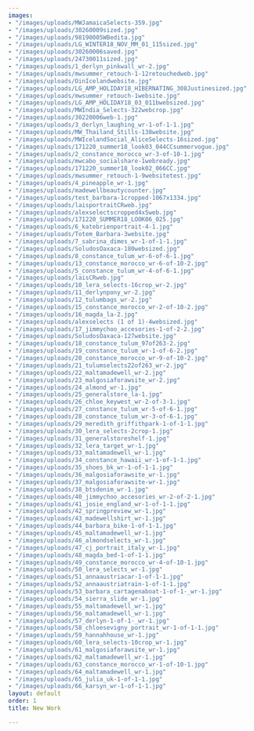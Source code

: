 ```yaml
---
images:
- "/images/uploads/MWJamaicaSelects-359.jpg"
- "/images/uploads/30260009sized.jpg"
- "/images/uploads/98190005WBedita.jpg"
- "/images/uploads/LG_WINTER18_NOV_MM_01_115sized.jpg"
- "/images/uploads/30260006saved.jpg"
- "/images/uploads/24730011sized.jpg"
- "/images/uploads/1_derlyn_pinkwall_wr-2.jpg"
- "/images/uploads/mwsummer_retouch-1-12retouchedweb.jpg"
- "/images/uploads/OinIcelandwebsite.jpg"
- "/images/uploads/LG_AMP_HOLIDAY18_HIBERNATING_308Justinesized.jpg"
- "/images/uploads/mwsummer_retouch-1website.jpg"
- "/images/uploads/LG_AMP_HOLIDAY18_03_011bwebsized.jpg"
- "/images/uploads/MWIndia_Selects-322webcrop.jpg"
- "/images/uploads/30220006web-1.jpg"
- "/images/uploads/3_derlyn_laughing_wr-1-of-1-1.jpg"
- "/images/uploads/MW_Thailand_Stills-138website.jpg"
- "/images/uploads/MWIcelandSocial_AliceSelects-16sized.jpg"
- "/images/uploads/171220_summer18_look03_044CCsummervogue.jpg"
- "/images/uploads/2_constance_morocco_wr-3-of-10-1.jpg"
- "/images/uploads/mwcabo_socialshare-1webready.jpg"
- "/images/uploads/171220_summer18_look02_066CC.jpg"
- "/images/uploads/mwsummer_retouch-1-9websitetest.jpg"
- "/images/uploads/4_pineapple_wr-1.jpg"
- "/images/uploads/madewellbeautycounter.jpg"
- "/images/uploads/test_barbara-1cropped-1067x1334.jpg"
- "/images/uploads/laisportraitCRweb.jpg"
- "/images/uploads/alexselectscropped4x5web.jpg"
- "/images/uploads/171220_SUMMER18_LOOK06_025.jpg"
- "/images/uploads/6_katebrienportrait-4-1.jpg"
- "/images/uploads/Totem_Barbara-3website.jpg"
- "/images/uploads/7_sabrina_dimes_wr-1-of-1-1.jpg"
- "/images/uploads/SoludosOaxaca-180websized.jpg"
- "/images/uploads/8_constance_tulum_wr-6-of-6-1.jpg"
- "/images/uploads/13_constance_morocco_wr-6-of-10-2.jpg"
- "/images/uploads/5_constance_tulum_wr-4-of-6-1.jpg"
- "/images/uploads/laisCRweb.jpg"
- "/images/uploads/10_lera_selects-16crop_wr-2.jpg"
- "/images/uploads/11_derlynpony_wr-2.jpg"
- "/images/uploads/12_tulumbags_wr-2.jpg"
- "/images/uploads/15_constance_morocco_wr-2-of-10-2.jpg"
- "/images/uploads/16_magda_la-2.jpg"
- "/images/uploads/alexselects (1 of 1)-4websized.jpg"
- "/images/uploads/17_jimmychoo_accesories-1-of-2-2.jpg"
- "/images/uploads/SoludosOaxaca-127website.jpg"
- "/images/uploads/18_constance_tulum_97of263-2.jpg"
- "/images/uploads/19_constance_tulum_wr-1-of-6-2.jpg"
- "/images/uploads/20_constance_morocco_wr-9-of-10-2.jpg"
- "/images/uploads/21_tulumselects22of263_wr-2.jpg"
- "/images/uploads/22_maltamadewell_wr-2.jpg"
- "/images/uploads/23_malgosiaforawsite_wr-2.jpg"
- "/images/uploads/24_almond_wr-1.jpg"
- "/images/uploads/25_generalstore_la-1.jpg"
- "/images/uploads/26_chloe_keywest_wr-2-of-3-1.jpg"
- "/images/uploads/27_constance_tulum_wr-5-of-6-1.jpg"
- "/images/uploads/28_constance_tulum_wr-3-of-6-1.jpg"
- "/images/uploads/29_meredith_griffithpark-1-of-1-1.jpg"
- "/images/uploads/30_lera_selects-2crop-1.jpg"
- "/images/uploads/31_generalstoreshelf-1.jpg"
- "/images/uploads/32_lera_target_wr-1.jpg"
- "/images/uploads/33_maltamadewell_wr-1.jpg"
- "/images/uploads/34_constance_hawaii_wr-1-of-1-1.jpg"
- "/images/uploads/35_shoes_bk_wr-1-of-1-1.jpg"
- "/images/uploads/36_malgosiaforawsite_wr-1.jpg"
- "/images/uploads/37_malgosiaforawsite-wr-1.jpg"
- "/images/uploads/38_btsdenim_wr-1.jpg"
- "/images/uploads/40_jimmychoo_accesories_wr-2-of-2-1.jpg"
- "/images/uploads/41_josie_england_wr-1-of-1-1.jpg"
- "/images/uploads/42_springpreview_wr-1.jpg"
- "/images/uploads/43_madewellshirt_wr-1.jpg"
- "/images/uploads/44_barbara_bike-1-of-1-1.jpg"
- "/images/uploads/45_maltamadewell_wr-1.jpg"
- "/images/uploads/46_almondselects_wr-1.jpg"
- "/images/uploads/47_cj_portrait_italy_wr-1.jpg"
- "/images/uploads/48_magda_bed-1-of-1-1.jpg"
- "/images/uploads/49_constance_morocco_wr-4-of-10-1.jpg"
- "/images/uploads/50_lera_selects_wr-1.jpg"
- "/images/uploads/51_annaaustriacar-1-of-1-1.jpg"
- "/images/uploads/52_annaaustriatrain-1-of-1-1.jpg"
- "/images/uploads/53_barbara_cartagenaboat-1-of-1-_wr-1.jpg"
- "/images/uploads/54_sierra_slide_wr-1.jpg"
- "/images/uploads/55_maltamadewell_wr-1.jpg"
- "/images/uploads/56_maltamadewell_wr-1.jpg"
- "/images/uploads/57_derlyn-1-of-1-_wr-1.jpg"
- "/images/uploads/58_chloesevigny_portrait_wr-1-of-1-1.jpg"
- "/images/uploads/59_hannahhouse_wr-1.jpg"
- "/images/uploads/60_lera_selects-10crop_wr-1.jpg"
- "/images/uploads/61_malgosiaforawsite_wr-1.jpg"
- "/images/uploads/62_maltamadewell_wr-1.jpg"
- "/images/uploads/63_constance_morocco_wr-1-of-10-1.jpg"
- "/images/uploads/64_maltamadewell_wr-1.jpg"
- "/images/uploads/65_julia_uk-1-of-1-1.jpg"
- "/images/uploads/66_karsyn_wr-1-of-1-1.jpg"
layout: default
order: 1
title: New Work

---
```

